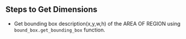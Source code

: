 ## Steps to Get Dimensions

- Get bounding box description(x,y,w,h) of the AREA OF REGION using `bound_box.get_bounding_box` function.